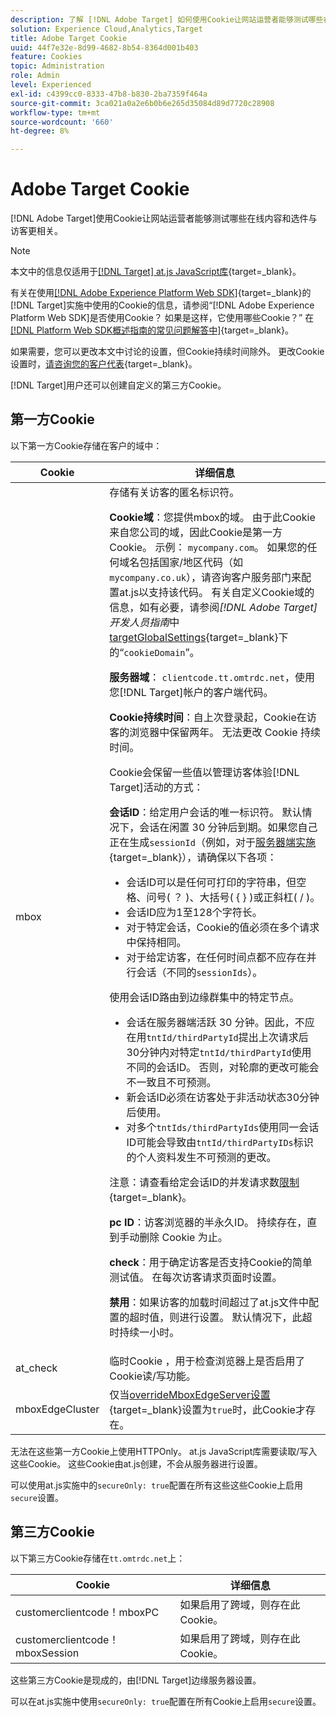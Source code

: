```yaml
---
description: 了解 [!DNL Adobe Target] 如何使用Cookie让网站运营者能够测试哪些在线内容和选件与访客更相关。
solution: Experience Cloud,Analytics,Target
title: Adobe Target Cookie
uuid: 44f7e32e-8d99-4682-8b54-8364d001b403
feature: Cookies
topic: Administration
role: Admin
level: Experienced
exl-id: c4399cc0-8333-47b8-b830-2ba7359f464a
source-git-commit: 3ca021a0a2e6b0b6e265d35084d89d7720c28908
workflow-type: tm+mt
source-wordcount: '660'
ht-degree: 8%

---
```


# Adobe Target Cookie

[!DNL Adobe Target]使用Cookie让网站运营者能够测试哪些在线内容和选件与访客更相关。

>[!NOTE]
>
>本文中的信息仅适用于[[!DNL Target] at.js JavaScript库](https://experienceleague.adobe.com/docs/target-dev/developer/client-side/at-js-implementation/functions-overview/targetglobalsettings.html){target=_blank}。
>
>有关在使用[[!DNL Adobe Experience Platform Web SDK]](https://experienceleague.adobe.com/docs/experience-platform/edge/home.html){target=_blank}的[!DNL Target]实施中使用的Cookie的信息，请参阅“[!DNL Adobe Experience Platform Web SDK]是否使用Cookie？ 如果是这样，它使用哪些Cookie？” 在[[!DNL Platform Web SDK概述指南的常见问题解答中]](https://experienceleague.adobe.com/docs/experience-platform/edge/web-sdk-faq.html){target=_blank}。
>
>如果需要，您可以更改本文中讨论的设置，但Cookie持续时间除外。 更改Cookie设置时，[请咨询您的客户代表](https://experienceleague.adobe.com/docs/target/using/cmp-resources-and-contact-information.html){target=_blank}。
>
>[!DNL Target]用户还可以创建自定义的第三方Cookie。

## 第一方Cookie

以下第一方Cookie存储在客户的域中：

| Cookie | 详细信息 |
| --- | --- |
| mbox | 存储有关访客的匿名标识符。<P>**Cookie域**：您提供mbox的域。 由于此Cookie来自您公司的域，因此Cookie是第一方Cookie。 示例： `mycompany.com`。 如果您的任何域名包括国家/地区代码（如`mycompany.co.uk`），请咨询客户服务部门来配置at.js以支持该代码。 有关自定义Cookie域的信息，如有必要，请参阅&#x200B;*[!DNL Adobe Target]开发人员指南*&#x200B;中[targetGlobalSettings](https://experienceleague.adobe.com/docs/target-dev/developer/client-side/at-js-implementation/functions-overview/targetglobalsettings.html){target=_blank}下的“`cookieDomain`”。<P>**服务器域**： `clientcode.tt.omtrdc.net`，使用您[!DNL Target]帐户的客户端代码。<P>**Cookie持续时间**：自上次登录起，Cookie在访客的浏览器中保留两年。 无法更改 Cookie 持续时间。<P>Cookie会保留一些值以管理访客体验[!DNL Target]活动的方式：<P>**会话ID**：给定用户会话的唯一标识符。 默认情况下，会话在闲置 30 分钟后到期。如果您自己正在生成`sessionId`（例如，对于[服务器端实施](https://experienceleague.adobe.com/docs/target-dev/developer/server-side/server-side-overview.html){target=_blank}），请确保以下各项：<ul><li>会话ID可以是任何可打印的字符串，但空格、问号( ？ )、大括号( { } )或正斜杠( / )。</li><li>会话ID应为1至128个字符长。</li><li>对于特定会话，Cookie的值必须在多个请求中保持相同。</li><li>对于给定访客，在任何时间点都不应存在并行会话（不同的`sessionIds`）。</li></ul>使用会话ID路由到边缘群集中的特定节点。<ul><li>会话在服务器端活跃 30 分钟。因此，不应在用`tntId/thirdPartyId`提出上次请求后30分钟内对特定`tntId/thirdPartyId`使用不同的会话ID。 否则，对轮廓的更改可能会不一致且不可预测。</li><li>新会话ID必须在访客处于非活动状态30分钟后使用。</li><li>对多个`tntIds/thirdPartyIds`使用同一会话ID可能会导致由`tntId/thirdPartyIDs`标识的个人资料发生不可预测的更改。</li></ul>注意：请查看给定会话ID的并发请求数[限制](https://experienceleague.adobe.com/docs/target/using/troubleshoot/target-limits.html?lang=en#content-delivery){target=_blank}。<P>**pc ID**：访客浏览器的半永久ID。 持续存在，直到手动删除 Cookie 为止。<P>**check**：用于确定访客是否支持Cookie的简单测试值。 在每次访客请求页面时设置。<P>**禁用**：如果访客的加载时间超过了at.js文件中配置的超时值，则进行设置。 默认情况下，此超时持续一小时。 |
| at_check | 临时Cookie ，用于检查浏览器上是否启用了Cookie读/写功能。 |
| mboxEdgeCluster | 仅当[overrideMboxEdgeServer设置](https://experienceleague.adobe.com/docs/target-dev/developer/client-side/at-js-implementation/functions-overview/targetglobalsettings.html){target=_blank}设置为`true`时，此Cookie才存在。 |

无法在这些第一方Cookie上使用HTTPOnly。 at.js JavaScript库需要读取/写入这些Cookie。 这些Cookie由at.js创建，不会从服务器进行设置。

可以使用at.js实施中的`secureOnly: true`配置在所有这些这些Cookie上启用`secure`设置。

## 第三方Cookie

以下第三方Cookie存储在`tt.omtrdc.net`上：

| Cookie | 详细信息 |
| --- | --- |
| customerclientcode！mboxPC | 如果启用了跨域，则存在此Cookie。 |
| customerclientcode！mboxSession | 如果启用了跨域，则存在此Cookie。 |

这些第三方Cookie是现成的，由[!DNL Target]边缘服务器设置。

可以在at.js实施中使用`secureOnly: true`配置在所有Cookie上启用`secure`设置。